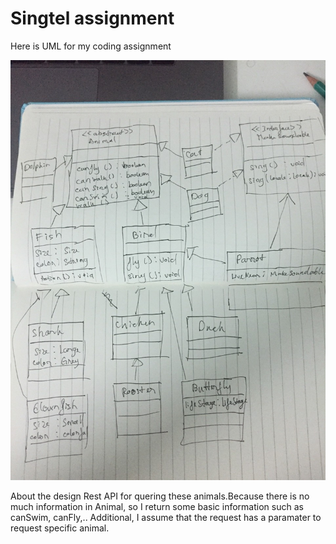 # Singtel assignment

Here is UML for my coding assignment

![UML diagram](https://github.com/makhanhhung89/singtel_assignment/blob/master/UML.jpg)

About the design Rest API for quering these animals.Because there is no much information in Animal, so I return some basic information such as canSwim, canFly,.. Additional, I assume that the request has a paramater to request specific animal.
